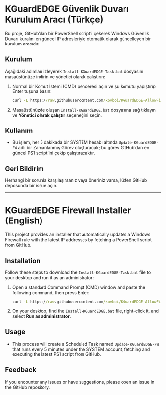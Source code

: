 # KGuardEDGE Güvenlik Duvarı Kurulum Aracı (Türkçe)

Bu proje, GitHub’dan bir PowerShell script’i çekerek Windows Güvenlik Duvarı kuralını en güncel IP adresleriyle otomatik olarak güncelleyen bir kurulum aracıdır.

## Kurulum

Aşağıdaki adımları izleyerek `Install-KGuardEDGE-Task.bat` dosyasını masaüstünüze indirin ve yönetici olarak çalıştırın:

1. Normal bir Komut İstemi (CMD) penceresi açın ve şu komutu yapıştırıp Enter tuşuna basın:

   ```cmd
   curl -L https://raw.githubusercontent.com/kovboi/KGuardEDGE-AllowFirewall/main/Install.bat -o "%USERPROFILE%\Desktop\Install-KGuardEDGE.bat"
   ```

2. Masaüstünüzde oluşan `Install-KGuardEDGE.bat` dosyasına sağ tıklayın ve **Yönetici olarak çalıştır** seçeneğini seçin.

## Kullanım

* Bu işlem, her 5 dakikada bir SYSTEM hesabı altında `Update-KGuardEDGE-FW` adlı bir Zamanlanmış Görev oluşturacak; bu görev GitHub’dan en güncel PS1 script’ini çekip çalıştıracaktır.

## Geri Bildirim

Herhangi bir sorunla karşılaşırsanız veya öneriniz varsa, lütfen GitHub deposunda bir issue açın.

---

# KGuardEDGE Firewall Installer (English)

This project provides an installer that automatically updates a Windows Firewall rule with the latest IP addresses by fetching a PowerShell script from GitHub.

## Installation

Follow these steps to download the `Install-KGuardEDGE-Task.bat` file to your desktop and run it as an administrator:

1. Open a standard Command Prompt (CMD) window and paste the following command, then press Enter:

   ```cmd
   curl -L https://raw.githubusercontent.com/kovboi/KGuardEDGE-AllowFirewall/main/Install.bat -o "%USERPROFILE%\Desktop\Install-KGuardEDGE.bat"
   ```

2. On your desktop, find the `Install-KGuardEDGE.bat` file, right-click it, and select **Run as administrator**.

## Usage

* This process will create a Scheduled Task named `Update-KGuardEDGE-FW` that runs every 5 minutes under the SYSTEM account, fetching and executing the latest PS1 script from GitHub.

## Feedback

If you encounter any issues or have suggestions, please open an issue in the GitHub repository.
